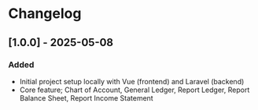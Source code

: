 # Changelog

## [1.0.0] - 2025-05-08
### Added
- Initial project setup locally with Vue (frontend) and Laravel (backend)
- Core feature; Chart of Account, General Ledger, Report Ledger, Report Balance Sheet, Report Income Statement

